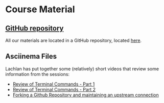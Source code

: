 # Course Material

## [GitHub repository](https://github.com/pp4rs/2017-uzh-course-material)

All our materials are located in a GitHub repository, located [here](https://github.com/pp4rs/2017-uzh-course-material).

## Asciinema Files

Lachlan has put together some (relatively) short videos that review some information from the sessions:

*   [Review of Terminal Commands - Part 1](https://asciinema.org/a/135337)
*   [Review of Terminal Commands - Part 2](https://asciinema.org/a/22LOkjzigHx4UPuJbusfkdeJo)
*   [Forking a Github Repository and maintaining an upstream connection](https://asciinema.org/a/135325)


<!-- ## Week 1
* Introduction
* Using the terminal
* Version Control with Git
* Python - Basics

## Week 2

* Python - NumPy
* Python - SciPy
* Python - Pandas
* Python - Plotting
* Python - Linear Models
* R - Basics
* R - knitr
* R - Data Analysis
* R - Plotting
* R - Advanced

## Week 3

* R - Econometrics
* R - GIS Tools
* Python - Webscraping
* SQL - Introduction
* Build Tools - Snakemake -->


<!-- # icon store
* python [<img src="https://image.flaticon.com/icons/svg/2/2181.svg" width="20" height="20" />]()
* pdf   [<img src="https://image.flaticon.com/icons/svg/29/29099.svg" width="20" height="20" />]()
* R   [<img src="https://www.blockspring.com/assets/r_icon-4430867d3ab1a3b1c975a195aabc5051a7099973eccd9cd00f8ea8c796b2e950.png" width="20" height="20" />]()
* gitlab  [<img src="https://about.gitlab.com/ico/favicon.ico" width="20" height="20" />]()
* jupyter  [<img src="https://nbsphinx.readthedocs.io/en/0.1.0/_images/example_17_0.png" width="30" height="30" />]()
* bash [<img src="https://cdn4.iconfinder.com/data/icons/document-file-types-black/347/extention_file_type_black_115-512.png" width="30" height="30" />]() -->
